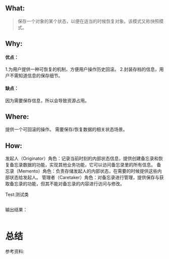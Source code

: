 ## What:
>保存一个对象的某个状态，以便在适当的时候恢复对象。该模式又称快照模式。

## Why:
#### 优点：
1.为用户提供一种可恢复的机制，方便用户操作历史回滚。
2.封装存档的信息，用户不需知道信息的保存细节。

#### 缺点：
因为需要保存信息，所以会导致资源占用。


## Where:
提供一个可回滚的操作。
需要保存/恢复数据的相关状态场景。

## How:

发起人（Originator）角色：记录当前时刻的内部状态信息，提供创建备忘录和恢复备忘录数据的功能，实现其他业务功能，它可以访问备忘录里的所有信息。
备忘录（Memento）角色：负责存储发起人的内部状态，在需要的时候提供这些内部状态给发起人。
管理者（Caretaker）角色：对备忘录进行管理，提供保存与获取备忘录的功能，但其不能对备忘录的内容进行访问与修改。



Test:测试类
```java

```
输出结果：
```java

```



# 总结

参考资料:
